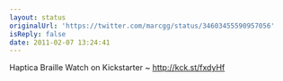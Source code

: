 ```yaml
---
layout: status
originalUrl: 'https://twitter.com/marcgg/status/34603455590957056'
isReply: false
date: 2011-02-07 13:24:41
---
```


Haptica Braille Watch on Kickstarter ~ http://kck.st/fxdyHf
